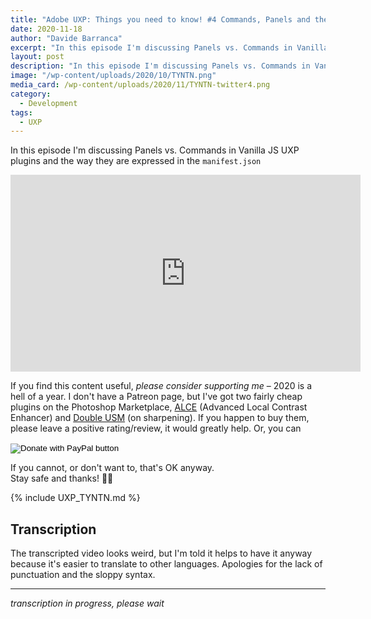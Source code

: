 ```yaml
---
title: "Adobe UXP: Things you need to know! #4 Commands, Panels and the manifest.json"
date: 2020-11-18
author: "Davide Barranca"
excerpt: "In this episode I'm discussing Panels vs. Commands in Vanilla JS UXP plugins and the way they are expressed in the manifest.json"
layout: post
description: "In this episode I'm discussing Panels vs. Commands in Vanilla JS UXP plugins and the way they are expressed in the manifest.json"
image: "/wp-content/uploads/2020/10/TYNTN.png"
media_card: /wp-content/uploads/2020/11/TYNTN-twitter4.png
category:
  - Development
tags:
  - UXP
---
```


In this episode I'm discussing Panels vs. Commands in Vanilla JS UXP plugins and the way they are expressed in the `manifest.json`

<iframe width="560" height="315" src="https://www.youtube.com/embed/dWL-csGECW8" frameborder="0" allow="accelerometer; autoplay; clipboard-write; encrypted-media; gyroscope; picture-in-picture" allowfullscreen></iframe>

If you find this content useful, _please consider supporting me_ – 2020 is a hell of a year. I don't have a Patreon page, but I've got two fairly cheap plugins on the Photoshop Marketplace, [ALCE](https://adobe.com/go/cc_plugins_discover_plugin?pluginId=28db2e07&workflow=share) (Advanced Local Contrast Enhancer) and [Double USM](https://adobe.com/go/cc_plugins_discover_plugin?pluginId=78c3cdaf&workflow=share) (on sharpening). If you happen to buy them, please leave a positive rating/review, it would greatly help. Or, you can

<form action="https://www.paypal.com/donate" method="post" target="_top">
<input type="hidden" name="hosted_button_id" value="37N4GHTNJK8YE" />
<input type="image" src="https://www.paypalobjects.com/en_US/i/btn/btn_donate_LG.gif" border="0" name="submit" title="PayPal - The safer, easier way to pay online!" alt="Donate with PayPal button" />
<img alt="" border="0" src="https://www.paypal.com/en_IT/i/scr/pixel.gif" width="1" height="1" />
</form>

If you cannot, or don't want to, that's OK anyway.  
Stay safe and thanks! 🙏🏻

{% include UXP_TYNTN.md %}

## Transcription

The transcripted video looks weird, but I'm told it helps to have it anyway because it's easier to translate to other languages. Apologies for the lack of punctuation and the sloppy syntax.

---
_transcription in progress, please wait_
